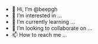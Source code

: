 - 👋 Hi, I’m @beepgh
- 👀 I’m interested in ...
- 🌱 I’m currently learning ...
- 💞️ I’m looking to collaborate on ...
- 📫 How to reach me ...

<!---
beepgh/beepgh is a ✨ special ✨ repository because its `README.md` (this file) appears on your GitHub profile.
You can click the Preview link to take a look at your changes.
--->
